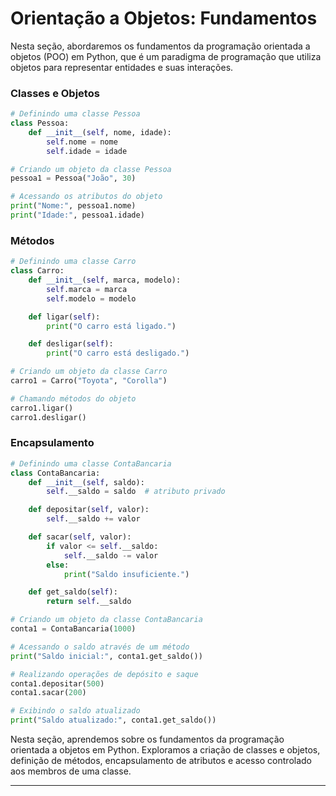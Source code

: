 # Orientação a Objetos: Fundamentos

Nesta seção, abordaremos os fundamentos da programação orientada a objetos (POO) em Python, que é um paradigma de programação que utiliza objetos para representar entidades e suas interações.

### Classes e Objetos
```python
# Definindo uma classe Pessoa
class Pessoa:
    def __init__(self, nome, idade):
        self.nome = nome
        self.idade = idade

# Criando um objeto da classe Pessoa
pessoa1 = Pessoa("João", 30)

# Acessando os atributos do objeto
print("Nome:", pessoa1.nome)
print("Idade:", pessoa1.idade)
```

### Métodos
```python
# Definindo uma classe Carro
class Carro:
    def __init__(self, marca, modelo):
        self.marca = marca
        self.modelo = modelo

    def ligar(self):
        print("O carro está ligado.")

    def desligar(self):
        print("O carro está desligado.")

# Criando um objeto da classe Carro
carro1 = Carro("Toyota", "Corolla")

# Chamando métodos do objeto
carro1.ligar()
carro1.desligar()
```

### Encapsulamento
```python
# Definindo uma classe ContaBancaria
class ContaBancaria:
    def __init__(self, saldo):
        self.__saldo = saldo  # atributo privado

    def depositar(self, valor):
        self.__saldo += valor

    def sacar(self, valor):
        if valor <= self.__saldo:
            self.__saldo -= valor
        else:
            print("Saldo insuficiente.")

    def get_saldo(self):
        return self.__saldo

# Criando um objeto da classe ContaBancaria
conta1 = ContaBancaria(1000)

# Acessando o saldo através de um método
print("Saldo inicial:", conta1.get_saldo())

# Realizando operações de depósito e saque
conta1.depositar(500)
conta1.sacar(200)

# Exibindo o saldo atualizado
print("Saldo atualizado:", conta1.get_saldo())
```

Nesta seção, aprendemos sobre os fundamentos da programação orientada a objetos em Python. Exploramos a criação de classes e objetos, definição de métodos, encapsulamento de atributos e acesso controlado aos membros de uma classe.

---
